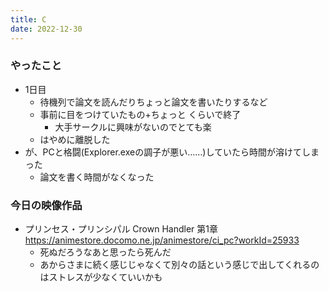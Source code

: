 ```yaml
---
title: C
date: 2022-12-30
---
```


### やったこと
+ 1日目
  + 待機列で論文を読んだりちょっと論文を書いたりするなど
  + 事前に目をつけていたもの+ちょっと くらいで終了
    + 大手サークルに興味がないのでとても楽
  + はやめに離脱した
+ が、PCと格闘(Explorer.exeの調子が悪い……)していたら時間が溶けてしまった
  + 論文を書く時間がなくなった

### 今日の映像作品
+ プリンセス・プリンシパル Crown Handler 第1章 <https://animestore.docomo.ne.jp/animestore/ci_pc?workId=25933>
  + 死ぬだろうなあと思ったら死んだ
  + あからさまに続く感じじゃなくて別々の話という感じで出してくれるのはストレスが少なくていいかも
